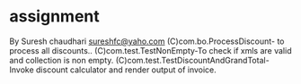 # assignment
By Suresh chaudhari
sureshfc@yaho.com
(C)com.bo.ProcessDiscount- to process all discounts..
(C)com.test.TestNonEmpty-To check if xmls are valid and collection is non empty.
(C)com.test.TestDiscountAndGrandTotal-Invoke discount calculator and render output of invoice.

